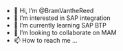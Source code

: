- 👋 Hi, I’m @BramVantheReed
- 👀 I’m interested in SAP integration
- 🌱 I’m currently learning SAP BTP
- 💞️ I’m looking to collaborate on MAM
- 📫 How to reach me ...

<!---
BramThe4th/BramThe4th is a ✨ special ✨ repository because its `README.md` (this file) appears on your GitHub profile.
You can click the Preview link to take a look at your changes.
--->
